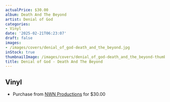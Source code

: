 ```yaml
---
actualPrice: $30.00
album: Death And The Beyond
artist: Denial of God
categories:
- Vinyl
date: '2025-02-21T06:23:07'
draft: false
images:
- /images/covers/denial_of_god-death_and_the_beyond.jpg
inStock: true
thumbnailImage: /images/covers/denial_of_god-death_and_the_beyond-thumb.jpg
title: Denial of God - Death And The Beyond
---
```


## Vinyl
* Purchase from [NWN Productions](http://shop.nwnprod.com/index.php?route=product/product&path=75&product_id=60357&sort=pd.name&order=ASC) for $30.00
